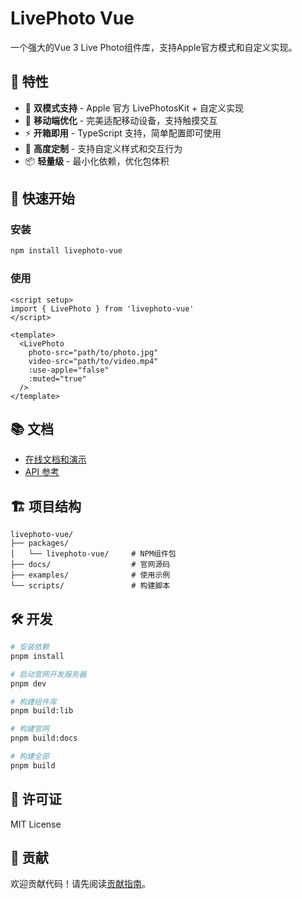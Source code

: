# LivePhoto Vue

一个强大的Vue 3 Live Photo组件库，支持Apple官方模式和自定义实现。

## 🌟 特性

- 🍎 **双模式支持** - Apple 官方 LivePhotosKit + 自定义实现
- 📱 **移动端优化** - 完美适配移动设备，支持触摸交互
- ⚡ **开箱即用** - TypeScript 支持，简单配置即可使用
- 🎨 **高度定制** - 支持自定义样式和交互行为
- 📦 **轻量级** - 最小化依赖，优化包体积

## 🚀 快速开始

### 安装

```bash
npm install livephoto-vue
```

### 使用

```vue
<script setup>
import { LivePhoto } from 'livephoto-vue'
</script>

<template>
  <LivePhoto 
    photo-src="path/to/photo.jpg"
    video-src="path/to/video.mp4"
    :use-apple="false"
    :muted="true"
  />
</template>
```

## 📚 文档

- [在线文档和演示](https://livephoto-vue.vercel.app/)
- [API 参考](/packages/livephoto-vue/README.md)

## 🏗️ 项目结构

```
livephoto-vue/
├── packages/
│   └── livephoto-vue/     # NPM组件包
├── docs/                  # 官网源码
├── examples/              # 使用示例
└── scripts/               # 构建脚本
```

## 🛠️ 开发

```bash
# 安装依赖
pnpm install

# 启动官网开发服务器
pnpm dev

# 构建组件库
pnpm build:lib

# 构建官网
pnpm build:docs

# 构建全部
pnpm build
```

## 📄 许可证

MIT License

## 🤝 贡献

欢迎贡献代码！请先阅读[贡献指南](CONTRIBUTING.md)。
